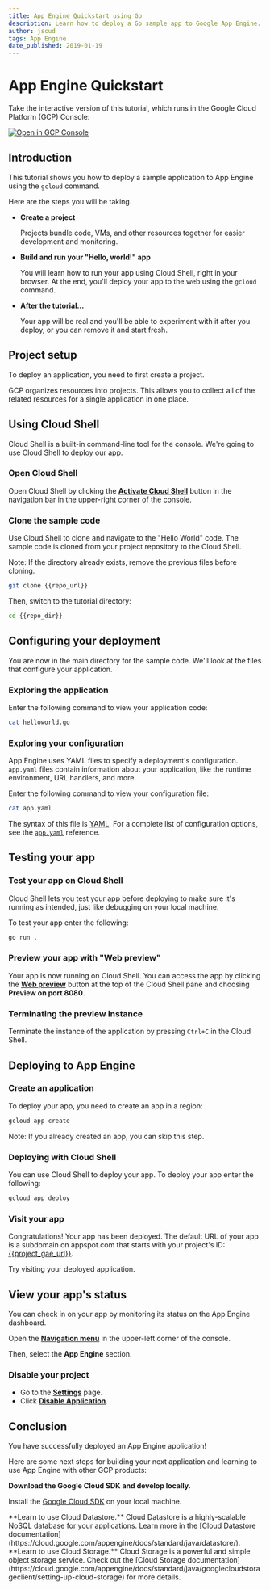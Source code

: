 ```yaml
---
title: App Engine Quickstart using Go
description: Learn how to deploy a Go sample app to Google App Engine.
author: jscud
tags: App Engine
date_published: 2019-01-19
---
```


# App Engine Quickstart

<walkthrough-tutorial-url url="https://cloud.google.com/appengine/docs/go/quickstart"></walkthrough-tutorial-url>
<!-- {% setvar repo_url "https://github.com/GoogleCloudPlatform/golang-samples" %} -->
<!-- {% setvar repo_dir "golang-samples/appengine/go11x/helloworld" %} -->
<!-- {% setvar project_gae_url "<your-project>.appspot.com" %} -->

<walkthrough-alt>
Take the interactive version of this tutorial, which runs in the Google Cloud Platform (GCP) Console:

[![Open in GCP Console](https://walkthroughs.googleusercontent.com/tutorial/resources/open-in-console-button.svg)](https://console.cloud.google.com/getting-started?walkthrough_tutorial_id=go_gae_quickstart)

</walkthrough-alt>

## Introduction

This tutorial shows you how to deploy a sample application to App Engine using the `gcloud` command.

Here are the steps you will be taking.

*   **Create a project**

    Projects bundle code, VMs, and other resources together for easier
    development and monitoring.

*   **Build and run your "Hello, world!" app**

    You will learn how to run your app using Cloud Shell, right in your
    browser. At the end, you'll deploy your app to the web using the `gcloud`
    command.

*   **After the tutorial...**

    Your app will be real and you'll be able to experiment with it after you
    deploy, or you can remove it and start fresh.

## Project setup

To deploy an application, you need to first create a project.

GCP organizes resources into projects. This allows you to collect all of the related resources for a single application in 
one place.

<walkthrough-devshell-precreate></walkthrough-devshell-precreate>

<walkthrough-project-billing-setup></walkthrough-project-billing-setup>

## Using Cloud Shell

Cloud Shell is a built-in command-line tool for the console. We're going to use Cloud Shell to deploy our app.

### Open Cloud Shell

Open Cloud Shell by clicking
the <walkthrough-cloud-shell-icon></walkthrough-cloud-shell-icon>[**Activate Cloud Shell**][spotlight-open-devshell] button
in the navigation bar in the upper-right corner of the console.

### Clone the sample code

Use Cloud Shell to clone and navigate to the "Hello World" code. The sample code is cloned from your project repository to
the Cloud Shell.

Note: If the directory already exists, remove the previous files before cloning.

```bash
git clone {{repo_url}}
```

Then, switch to the tutorial directory:

```bash
cd {{repo_dir}}
```

## Configuring your deployment

You are now in the main directory for the sample code. We'll look at the files that configure your application.

### Exploring the application

Enter the following command to view your application code:

```bash
cat helloworld.go
```

### Exploring your configuration

App Engine uses YAML files to specify a deployment's configuration. `app.yaml` files contain information about your 
application, like the runtime environment, URL handlers, and more.

Enter the following command to view your configuration file:

```bash
cat app.yaml
```

The syntax of this file is [YAML](http://www.yaml.org). For a complete list of
configuration options, see the [`app.yaml`][app-yaml-ref] reference.

## Testing your app

### Test your app on Cloud Shell

Cloud Shell lets you test your app before deploying to make sure it's running as
intended, just like debugging on your local machine.

To test your app enter the following:

```bash
go run .
```

### Preview your app with "Web preview"

Your app is now running on Cloud Shell. You can access the app by clicking the
[**Web preview**][spotlight-web-preview]
<walkthrough-web-preview-icon></walkthrough-web-preview-icon> button at the top
of the Cloud Shell pane and choosing **Preview on port 8080**.

### Terminating the preview instance

Terminate the instance of the application by pressing `Ctrl+C` in the Cloud Shell.

## Deploying to App Engine

### Create an application

To deploy your app, you need to create an app in a region:

```bash
gcloud app create
```

Note: If you already created an app, you can skip this step.

### Deploying with Cloud Shell

You can use Cloud Shell to deploy your app. To deploy your app enter the following:

```bash
gcloud app deploy
```

### Visit your app

Congratulations! Your app has been deployed.
The default URL of your app is a subdomain on appspot.com that starts with your project's ID:
[{{project_gae_url}}](http://{{project_gae_url}}).

Try visiting your deployed application.

## View your app's status

You can check in on your app by monitoring its status on the App Engine
dashboard.

Open the [**Navigation menu**][spotlight-console-menu] in the upper-left corner of the console.

Then, select the **App Engine** section.

<walkthrough-menu-navigation sectionId="APPENGINE_SECTION"></walkthrough-menu-navigation>

### Disable your project

*   Go to the [**Settings**][spotlight-gae-settings] page.
*   Click [**Disable Application**][spotlight-disable-app].

## Conclusion

<walkthrough-conclusion-trophy></walkthrough-conclusion-trophy>

You have successfully deployed an App Engine application!

Here are some next steps for building your next application and learning to use App Engine with other GCP products:

**Download the Google Cloud SDK and develop locally.**

Install the [Google Cloud SDK][cloud-sdk-installer] on your local machine.

<walkthrough-tutorial-card url="appengine/docs/go/datastore/" icon="DATASTORE_SECTION" label="datastore">
**Learn to use Cloud Datastore.** Cloud Datastore is a highly-scalable NoSQL database for your applications.</walkthrough-tutorial-card>
<walkthrough-alt>Learn more in the [Cloud Datastore documentation](https://cloud.google.com/appengine/docs/standard/java/datastore/).</walkthrough-alt>

<walkthrough-tutorial-card url="appengine/docs/go/googlecloudstorageclient/setting-up-cloud-storage" icon="STORAGE_SECTION" label="cloudStorage">
**Learn to use Cloud Storage.** Cloud Storage is a powerful and simple object storage service.
</walkthrough-tutorial-card><walkthrough-alt>Check out the [Cloud Storage documentation](https://cloud.google.com/appengine/docs/standard/java/googlecloudstorageclient/setting-up-cloud-storage) for more details.</walkthrough-alt>


[app-yaml-ref]: https://cloud.google.com/appengine/docs/standard/go/config/appref
[cloud-sdk-installer]: https://cloud.google.com/sdk/downloads#interactive
[spotlight-console-menu]: walkthrough://spotlight-pointer?spotlightId=console-nav-menu
[spotlight-open-devshell]: walkthrough://spotlight-pointer?spotlightId=devshell-activate-button
[spotlight-web-preview]: walkthrough://spotlight-pointer?spotlightId=devshell-web-preview-button
[spotlight-gae-settings]: walkthrough://spotlight-pointer?cssSelector=#cfctest-section-nav-item-settings
[spotlight-disable-app]: walkthrough://spotlight-pointer?cssSelector=#p6ntest-show-disable-app-modal-button

